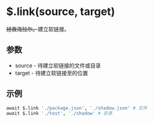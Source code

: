 # $.link(source, target)

~~拯救海拉尔。~~建立软链接。

## 参数

- source - 待建立软链接的文件或目录
- target - 待建立软链接至的位置

## 示例

```coffeescript
await $.link './package.json', './shadow.json' # 文件
await $.link './test', './shadow' # 目录
```
